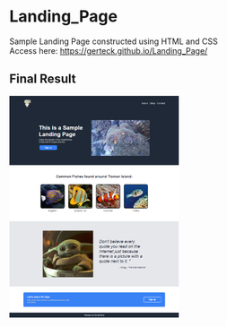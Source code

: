 # Landing_Page
Sample Landing Page constructed using HTML and CSS <br />
Access here: https://gerteck.github.io/Landing_Page/

## Final Result
<img src="./result.png" alt="Screenshot of final result" style="width: 60%; height:auto">
